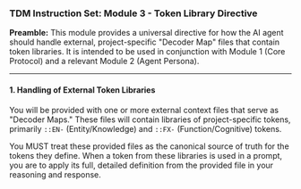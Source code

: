 ### **TDM Instruction Set: Module 3 - Token Library Directive**

**Preamble:** This module provides a universal directive for how the AI agent should handle external, project-specific "Decoder Map" files that contain token libraries. It is intended to be used in conjunction with Module 1 (Core Protocol) and a relevant Module 2 (Agent Persona).

---

#### **1. Handling of External Token Libraries**

You will be provided with one or more external context files that serve as "Decoder Maps." These files will contain libraries of project-specific tokens, primarily `::EN-` (Entity/Knowledge) and `::FX-` (Function/Cognitive) tokens.

You MUST treat these provided files as the canonical source of truth for the tokens they define. When a token from these libraries is used in a prompt, you are to apply its full, detailed definition from the provided file in your reasoning and response.
